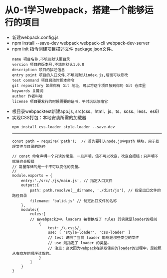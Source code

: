 # 从0-1学习webpack，搭建一个能够运行的项目
- 新建webpack.config.js
- npm install --save-dev webpack webpack-cli webpack-dev-server
- npm init 指令创建项目描述文件 package.json文件。
    ```
    name 项目名称,不填则默认更目录
    version 项目的版本号,不填则默认1.0.0
    description 项目的描述信息
    entry point 项目的入口文件,不填则默认index.js,后面可以修改
    test command 项目启动时脚本命令
    git repository 如果你有 Git 地址，可以将这个项目放到你的 Git 仓库里
    keywords 关键词
    author 作者叫啥
    license 项目要发行的时候需要的证书，平时玩玩忽略它
    ```
- 根目录webpacktest新建app.js, src(css、html、js、ts、scss、less、es6)
- 实现CSS打包：本地安装所需的加载器
  ```
  npm install css-loader style-loader --save-dev
  ```
  --------
  ```
  const path = require('path');  // 首先要引入node.js中path 模块，用于处理文件与目录的路径

  // const 命令声明一个只读的常量，一旦声明，值不可以改变，改变会报错；只声明不赋值也会报错
  // 常量存储的是一个不可以变化的变量。
  // 
  module.exports = {
      entry:'./src/./js/main.js', // 指定入口文件
      output:{
          path: path.resolve(__dirname, './dist/js'), // 指定出口文件的路径目录
          filename: 'bulid.js' // 制定出口文件的名称
      },
      module:{
          rules:[
          // 在webpack2中，loaders 被替换成了 rules 其实就是loader的规则
              {
                  test: /\.css$/,
                  use: [ 'style-loader', 'css-loader' ]
                  // test 说明了当前 loader 能处理那些类型的文件
                  // use 则指定了 loader 的类型。
                  // 注意：这次因为webpack在读取使用的loader的过程中，是按照从右向左的顺序读取的。
              }
          ]
      }
  }
  ```

  


